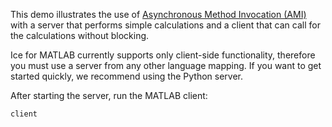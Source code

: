 This demo illustrates the use of [Asynchronous Method Invocation (AMI)][1]
with a server that performs simple calculations and a client that can
call for the calculations without blocking.

Ice for MATLAB currently supports only client-side functionality, therefore
you must use a server from any other language mapping. If you want to get
started quickly, we recommend using the Python server.

After starting the server, run the MATLAB client:

```
client
```

[1]: https://doc.zeroc.com/ice/4.0/language-mappings/matlab-mapping/client-side-slice-to-matlab-mapping/asynchronous-method-invocation-ami-in-matlab
